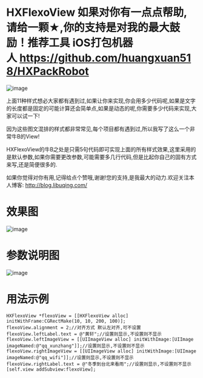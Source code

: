 # HXFlexoView 如果对你有一点点帮助,请给一颗★,你的支持是对我的最大鼓励！推荐工具 iOS打包机器人 https://github.com/huangxuan518/HXPackRobot
![image](https://github.com/huangxuan518/HXFlexoView/blob/master/HXFlexoView/1.png)

上面11种样式想必大家都有遇到过,如果让你来实现,你会用多少代码呢,如果是文字的长度都是固定的可能计算还会简单点,如果是动态的呢,你需要多少代码来实现,大家可以试一下!

因为这些图文混排的样式都非常常见,每个项目都有遇到过,所以我写了这么一个非常牛B的View!

HXFlexoView的牛B之处是只需5句代码即可实现上面的所有样式效果,这里采用的是默认参数,如果你需要更改参数,可能需要多几行代码,但是比起你自己的固有方式来写,还是简便很多的.

如果你觉得对你有用,记得给点个赞哦,谢谢!您的支持,是我最大的动力.欢迎关注本人博客: http://blog.libuqing.com/

# 效果图
![image](https://github.com/huangxuan518/HXFlexoView/blob/master/HXFlexoView/xiaoguo.gif)

# 参数说明图
![image](https://github.com/huangxuan518/HXFlexoView/blob/master/HXFlexoView/tushi.png)

# 用法示例
    HXFlexoView *flexoView = [[HXFlexoView alloc] initWithFrame:CGRectMake(10, 10, 200, 100)];
    flexoView.alignment = 2;//对齐方式 默认左对齐,可不设置
    flexoView.leftLabel.text = @"黄轩";//设置则显示,不设置则不显示
    flexoView.leftImageView = [[UIImageView alloc] initWithImage:[UIImage imageNamed:@"qq_xunzhang"]];//设置则显示,不设置则不显示
    flexoView.rightImageView = [[UIImageView alloc] initWithImage:[UIImage imageNamed:@"qq_wifi"]];//设置则显示,不设置则不显示
    flexoView.rightLabel.text = @"冬季到台北来看雨";//设置则显示,不设置则不显示
    [self.view addSubview:flexoView];
